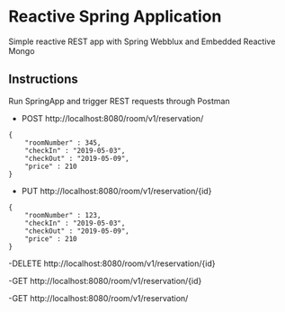 # Reactive Spring Application

Simple reactive REST app with Spring Webblux and Embedded Reactive Mongo

## Instructions

Run SpringApp and trigger REST requests through Postman

- POST http://localhost:8080/room/v1/reservation/

````
{
	"roomNumber" : 345,
	"checkIn" : "2019-05-03",
	"checkOut" : "2019-05-09",
	"price" : 210
}
````

- PUT http://localhost:8080/room/v1/reservation/{id}

````
{
	"roomNumber" : 123,
	"checkIn" : "2019-05-03",
	"checkOut" : "2019-05-09",
	"price" : 210
}
````

-DELETE http://localhost:8080/room/v1/reservation/{id}

-GET http://localhost:8080/room/v1/reservation/{id}

-GET http://localhost:8080/room/v1/reservation/

